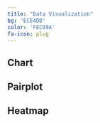 ```yaml
---
title: "Data Visualization"
bg: 'ECE4DB'
color: 'FEC89A'
fa-icon: plug
---
```


## Chart
## Pairplot
## Heatmap
